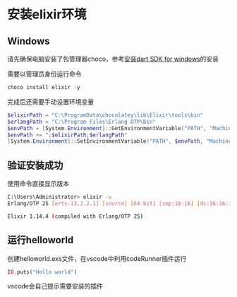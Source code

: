 # 安装elixir环境

## Windows

请先确保电脑安装了包管理器choco，参考[安装dart SDK for windows](/dart/#windows)的安装

需要以管理员身份运行命令

```powershell
choco install elixir -y
```

完成后还需要手动设置环境变量

```powershell
$elixirPath = "C:\ProgramData\chocolatey\lib\Elixir\tools\bin"
$erlangPath = "C:\Program Files\Erlang OTP\bin"
$envPath = [System.Environment]::GetEnvironmentVariable("PATH", "Machine")
$envPath += ";$elixirPath;$erlangPath"
[System.Environment]::SetEnvironmentVariable("PATH", $envPath, "Machine")
```


## 验证安装成功

使用命令直接显示版本

```bash
C:\Users\Administrator> elixir -v
Erlang/OTP 25 [erts-13.2.2.1] [source] [64-bit] [smp:16:16] [ds:16:16:10] [async-threads:1] [jit:ns]

Elixir 1.14.4 (compiled with Erlang/OTP 25)
```


## 运行helloworld

创建helloworld.exs文件，在vscode中利用codeRunner插件运行

```elixir
IO.puts("Hello world")
```

vscode会自己提示需要安装的插件
